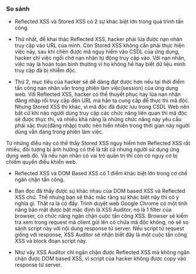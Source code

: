 ### So sánh

- Reflected XSS và Stored XSS có 2 sự khác biệt lớn trong quá trình tấn công.

+ Thứ nhất, để khai thác Reflected XSS, hacker phải lừa được nạn nhân truy cập vào URL của mình. Còn Stored XSS không cần phải thực hiện việc này, sau khi chèn được mã nguy hiểm vào CSDL của ứng dụng, hacker chỉ việc ngồi chờ nạn nhân tự động truy cập vào. Với nạn nhân, việc này là hoàn toàn bình thường vì họ không hề hay biết dữ liệu mình truy cập đã bị nhiễm độc.

+ Thứ 2, mục tiêu của hacker sẽ dễ dàng đạt được hơn nếu tại thời điểm tấn công nạn nhân vẫn trong phiên làm việc(session) của ứng dụng web. Với Reflected XSS, hacker có thể thuyết phục hay lừa nạn nhân đăng nhập rồi truy cập đến URL mà hắn ta cung cấp để thực thi mã độc. Nhưng Stored XSS thì khác, vì mã độc đã được lưu trong CSDL Web nên bất cứ khi nào người dùng truy cập các chức năng liên quan thì mã độc sẽ được thực thi, và nhiều khả năng là những chức năng này yêu cầu phải xác thực(đăng nhập) trước nên hiển nhiên trong thời gian này người dùng vẫn đang trong phiên làm việc.

Từ những điều này có thể thấy Stored XSS nguy hiểm hơn Reflected XSS rất nhiều, đối tượng bị ảnh hưởng có thế là tất cả nhưng người sử dụng ứng dụng web đó. Và nếu nạn nhân có vai trò quản trị thì còn có nguy cơ bị chiếm quyền điều khiển web.


- Reflected XSS và DOM Based XSS có 1 điểm khác biệt lớn trong cơ chế ngăn chặn tấn công.
+ Bạn đọc đã thấy được sự khác nhau của DOM based XSS và Reflected XSS chứ. Thế nhưng bạn sẽ thắc mắc rằng sự khác biệt này thì có ý nghĩa gì. Thật ra là có đấy. Trình duyệt web Google Chrome có một tính năng bảo mật được bật mặc định là XSS Auditor, nó là 1 filter của browser, có chức năng ngăn chặn cuộc tấn công XSS. Browser sẽ kiểm tra xem trong request mà client gửi lên có chứa mã độc không, nó sẽ so sánh script này với nội dung response từ server. Nếu script từ request giống với response, XSS Auditor sẽ nhận biết đây là một cuộc tấn công XSS và block đoạn script này.

+ Như vậy XSS Auditor chỉ ngăn chặn được Reflected XSS mà không ngăn chặn được DOM based XSS, vì script của hacker không được copy vào response từ server.